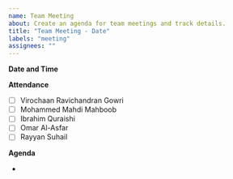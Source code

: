 ```yaml
---
name: Team Meeting
about: Create an agenda for team meetings and track details.
title: "Team Meeting - Date"
labels: "meeting"
assignees: ""
---
```


**Date and Time**

**Attendance**

- [ ] Virochaan Ravichandran Gowri
- [ ] Mohammed Mahdi Mahboob
- [ ] Ibrahim Quraishi
- [ ] Omar Al-Asfar
- [ ] Rayyan Suhail

**Agenda**

-
